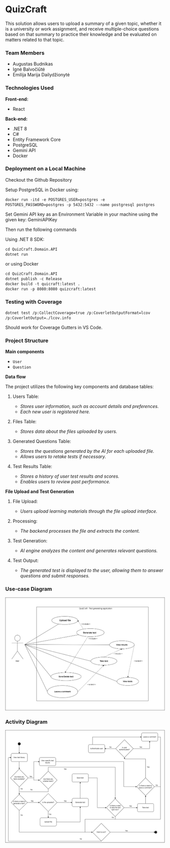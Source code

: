 # QuizCraft

This solution allows users to upload a summary of a given topic, whether it is a university or work assignment, and receive multiple-choice questions based on that summary to practice their knowledge and be evaluated on matters related to that topic.

### Team Members
- Augustas Budnikas
- Ignė Balvočiūtė
- Emilija Marija Dailydžionytė

### Technologies Used

**Front-end:**
- React

**Back-end:**
- .NET 8
- C#
- Entity Framework Core
- PostgreSQL
- Gemini API
- Docker

### Deployment on a Local Machine
Checkout the Github Repository

Setup PostgreSQL in Docker using:
```
docker run -itd -e POSTGRES_USER=postgres -e POSTGRES_PASSWORD=postgres -p 5432:5432 --name postgresql postgres
```

Set Gemini API key as an Environment Variable in your machine using the given key: GeminiAPIKey

Then run the following commands

Using .NET 8 SDK:
```
cd QuizCraft.Domain.API
dotnet run
```

or using Docker
```
cd QuizCraft.Domain.API
dotnet publish -c Release
docker build -t quicraft:latest .
docker run -p 8080:8080 quizcraft:latest
```

### Testing with Coverage
```
dotnet test /p:CollectCoverage=true /p:CoverletOutputFormat=lcov /p:CoverletOutput=./lcov.info
```
Should work for Coverage Gutters in VS Code.

### Project Structure

**Main components**
 - `User`
 - `Question`

**Data flow**

The project utilizes the following key components and database tables:

1. Users Table: 
   - _Stores user information, such as account details and preferences._
   - _Each new user is registered here._

2. Files Table: 
   - _Stores data about the files uploaded by users._

3. Generated Questions Table: 
   - _Stores the questions generated by the AI for each uploaded file._
   - _Allows users to retake tests if necessary._

4. Test Results Table: 
   - _Stores a history of user test results and scores._
   - _Enables users to review past performance._

**File Upload and Test Generation**

1. File Upload: 
   - _Users upload learning materials through the file upload interface._

2. Processing: 
   - _The backend processes the file and extracts the content._

3. Test Generation: 
   - _AI engine analyzes the content and generates relevant questions._

4. Test Output: 
   - _The generated test is displayed to the user, allowing them to answer questions and submit responses._

### Use-case Diagram

![Alt text](./images/use_case_diagram.png)

### Activity Diagram

![Alt text](./images/activity_diagram.png)